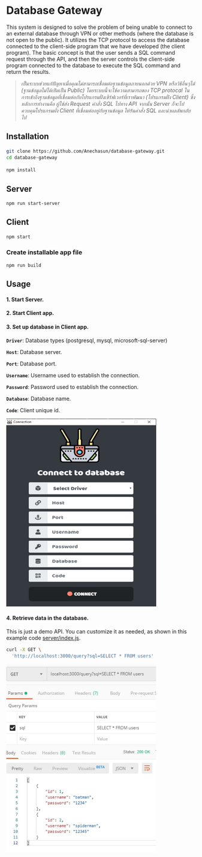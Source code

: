 # Database Gateway

This system is designed to solve the problem of being unable to connect to an external database through VPN or other methods (where the database is not open to the public). It utilizes the TCP protocol to access the database connected to the client-side program that we have developed (the client program). The basic concept is that the user sends a SQL command request through the API, and then the server controls the client-side program connected to the database to execute the SQL command and return the results.

> *เป็นระบบช่วยแก้ปัญหาเมื่อคุณไม่สามารถเชื่อมต่อฐานข้อมูลภายนอกด้วย VPN หรือวิธีอื่นๆได้ (ฐานข้อมูลไม่ได้เปิดเป็น Public) โดยระบบนี้จะใช้ความสามารถของ TCP protocal ในการเข้าถึงฐานข้อมูลที่เชื่อมต่อกับโปรแกรมฝั่งเซิร์ฟเวอร์ที่เราพัฒนา (โปรแกรมฝั่ง Client) ซึ่งหลักการทำงานคือ ผู้ใช้ส่ง Request คำสั่ง SQL ไปทาง API จากนั้น Server ก็จะไปควบคุมโปรแกรมผั่ง Client ที่เชื่อมต่ออยู่กับฐานข้อมูล ให้รันคำสั่ง SQL และนำผลลัพกลับไป*

## Installation

```bash
git clone https://github.com/Anechasun/database-gateway.git
cd database-gateway

npm install
```

## Server

```bash
npm run start-server
```

## Client

```bash
npm start
```

### Create installable app file

```bash
npm run build
```

## Usage

#### 1. Start Server.

#### 2. Start Client app.

#### 3. Set up database in Client app.

**`Driver`**: Database types (postgresql, mysql, microsoft-sql-server)

**`Host`**: Database server.

**`Port`**: Database port.

**`Username`**: Username used to establish the connection.

**`Password`**: Password used to establish the connection.

**`Database`**: Database name.

**`Code`**: Client unique id.

<img src="resources/screen-connect.png" width="400" height="500" />

#### 4. Retrieve data in the database.

This is just a demo API. You can customize it as needed, as shown in this example code [server/index.js](https://github.com/Anechasun/database-gateway/blob/master/server/index.js#L21).

```bash
curl -X GET \
  'http://localhost:3000/query?sql=SELECT * FROM users'
```

<img src="resources/screen-data.jpg" width="400" height="500" />
